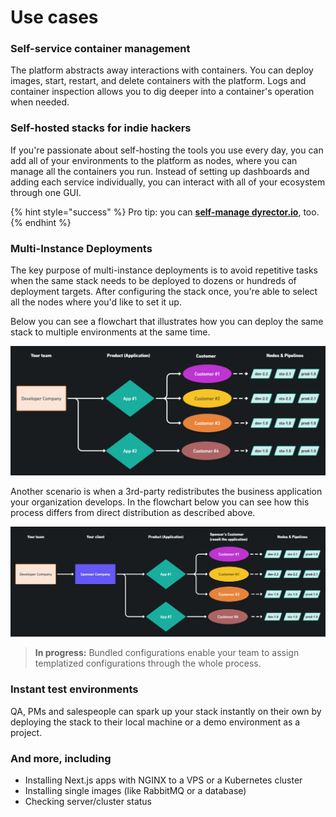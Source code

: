 # Use cases

### Self-service container management

The platform abstracts away interactions with containers. You can deploy images, start, restart, and delete containers with the platform. Logs and container inspection allows you to dig deeper into a container's operation when needed.

### Self-hosted stacks for indie hackers

If you're passionate about self-hosting the tools you use every day, you can add all of your environments to the platform as nodes, where you can manage all the containers you run. Instead of setting up dashboards and adding each service individually, you can interact with all of your ecosystem through one GUI.

{% hint style="success" %}
Pro tip: you can [**self-manage dyrector.io**](broken-reference), too.
{% endhint %}

### Multi-Instance Deployments

The key purpose of multi-instance deployments is to avoid repetitive tasks when the same stack needs to be deployed to dozens or hundreds of deployment targets. After configuring the stack once, you're able to select all the nodes where you'd like to set it up.

Below you can see a flowchart that illustrates how you can deploy the same stack to multiple environments at the same time.

![](../docs/.gitbook/assets/dyrector-io-multi-instance-deployments-dark.png)

Another scenario is when a 3rd-party redistributes the business application your organization develops. In the flowchart below you can see how this process differs from direct distribution as described above.

![](<../docs/.gitbook/assets/dyrector-io-multi-instance-deployments-outsourcing-dark (1).png>)

> **In progress:** Bundled configurations enable your team to assign templatized configurations through the whole process.

### Instant test environments

QA, PMs and salespeople can spark up your stack instantly on their own by deploying the stack to their local machine or a demo environment as a project.

### **And more, including**

* Installing Next.js apps with NGINX to a VPS or a Kubernetes cluster
* Installing single images (like RabbitMQ or a database)
* Checking server/cluster status
